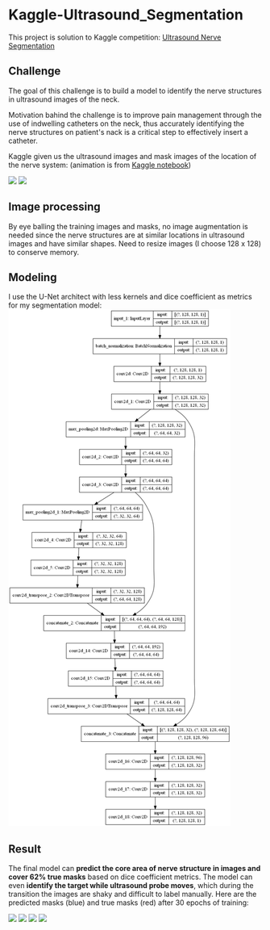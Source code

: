 # Kaggle-Ultrasound_Segmentation
 
This project is solution to Kaggle competition: [Ultrasound Nerve Segmentation](https://www.kaggle.com/c/ultrasound-nerve-segmentation/overview)

## Challenge

The goal of this challenge is to build a model to identify the nerve structures in ultrasound images of the neck.

Motivation bahind the challenge is to improve pain management through the use of indwelling catheters on the neck, thus accurately identifying the nerve structures on patient's nack is a critical step to effectively insert a catheter.

Kaggle given us the ultrasound images and mask images of the location of the nerve system: (animation is from [Kaggle notebook](https://www.kaggle.com/chefele/animated-images-with-outlined-nerve-area))

<img src="images/patient-32.gif" width="400">
<img src="images/patient-41.gif" width="400">

## Image processing

By eye balling the training images and masks, no image augmentation is needed since the nerve structures are at similar locations in ultrasound images and have similar shapes. Need to resize images (I choose 128 x 128) to conserve memory.

## Modeling

I use the U-Net architect with less kernels and dice coefficient as metrics for my segmentation model:
<img src="images/model.png">

## Result

The final model can **predict the core area of nerve structure in images and cover 62% true masks** based on dice coefficient metrics. The model can even **identify the target while ultrasound probe moves**, which during the transition the images are shaky and difficult to label manually. Here are the predicted masks (blue) and true masks (red) after 30 epochs of training:

<img src="images/patient-41_30.gif">
<img src="images/patient-34_30.gif">
<img src="images/patient-26_30.gif">
<img src="images/patient-23_30.gif">
